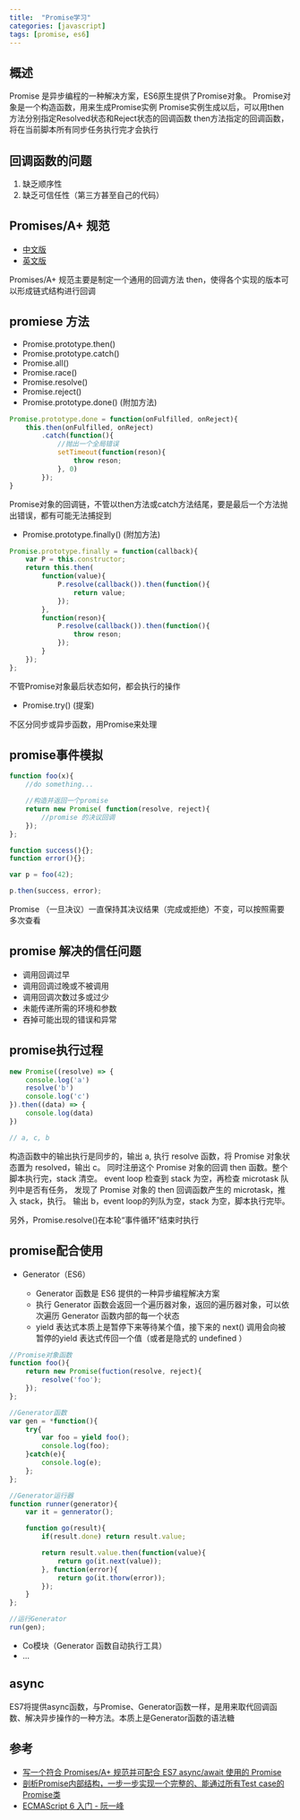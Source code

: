 ```yaml
---
title:  "Promise学习"
categories: [javascript]
tags: [promise, es6]
---
```


## 概述
Promise 是异步编程的一种解决方案，ES6原生提供了Promise对象。
Promise对象是一个构造函数，用来生成Promise实例
Promise实例生成以后，可以用then方法分别指定Resolved状态和Reject状态的回调函数
then方法指定的回调函数，将在当前脚本所有同步任务执行完才会执行

## 回调函数的问题

1. 缺乏顺序性
2. 缺乏可信任性（第三方甚至自己的代码）

## Promises/A+ 规范

- [中文版](http://www.ituring.com.cn/article/66566)
- [英文版](https://promisesaplus.com/)

Promises/A+ 规范主要是制定一个通用的回调方法 then，使得各个实现的版本可以形成链式结构进行回调

## promiese 方法

- Promise.prototype.then()
- Promise.prototype.catch()
- Promise.all()
- Promise.race()
- Promise.resolve()
- Promise.reject()
- Promise.prototype.done() (附加方法)

```js
Promise.prototype.done = function(onFulfilled, onReject){
	this.then(onFulfilled, onReject)
		.catch(function(){
			//抛出一个全局错误
			setTimeout(function(reson){
				throw reson;
			}, 0)		
		});
}
```
Promise对象的回调链，不管以then方法或catch方法结尾，要是最后一个方法抛出错误，都有可能无法捕捉到

- Promise.prototype.finally() (附加方法)

```js
Promise.prototype.finally = function(callback){
	var P = this.constructor;
	return this.then(
		function(value){
			P.resolve(callback()).then(function(){
				return value;
			});
		},
		function(reson){
			P.resolve(callback()).then(function(){
				throw reson;
			});
		}
	});
};
```
不管Promise对象最后状态如何，都会执行的操作

- Promise.try() (提案)

不区分同步或异步函数，用Promise来处理

## promise事件模拟

```js
function foo(x){
	//do something...

	//构造并返回一个promise
	return new Promise( function(resolve, reject){
		//promise 的决议回调
	});
};

function success(){};
function error(){};

var p = foo(42);

p.then(success, error);
```

Promise （一旦决议）一直保持其决议结果（完成或拒绝）不变，可以按照需要多次查看

## promise 解决的信任问题

- 调用回调过早
- 调用回调过晚或不被调用
- 调用回调次数过多或过少
- 未能传递所需的环境和参数
- 吞掉可能出现的错误和异常

## promise执行过程

```js
new Promise((resolve) => {
	console.log('a')
	resolve('b')
	console.log('c')
}).then((data) => {
	console.log(data)
})

// a, c, b
```

构造函数中的输出执行是同步的，输出 a, 执行 resolve 函数，将 Promise 对象状态置为 resolved，输出 c。
同时注册这个 Promise 对象的回调 then 函数。整个脚本执行完，stack 清空。
event loop 检查到 stack 为空，再检查 microtask 队列中是否有任务，
发现了 Promise 对象的 then 回调函数产生的 microtask，推入 stack，执行。
输出 b，event loop的列队为空，stack 为空，脚本执行完毕。

另外，Promise.resolve()在本轮“事件循环”结束时执行


## promise配合使用

- Generator（ES6）

	- Generator 函数是 ES6 提供的一种异步编程解决方案
	- 执行 Generator 函数会返回一个遍历器对象，返回的遍历器对象，可以依次遍历 Generator 函数内部的每一个状态
	- yield 表达式本质上是暂停下来等待某个值，接下来的 next() 调用会向被暂停的yield 表达式传回一个值（或者是隐式的 undefined ）

```js
//Promise对象函数
function foo(){
	return new Promise(fuction(resolve, reject){
		resolve('foo');
	});
};

//Generator函数
var gen = *function(){
	try{
		var foo = yield foo();
		console.log(foo);
	}catch(e){
		console.log(e);
	};
};

//Generator运行器
function runner(generator){
	var it = gennerator();

	function go(result){
		if(result.done) return result.value;

		return result.value.then(function(value){
			return go(it.next(value));
		}, function(error){
			return go(it.thorw(error));
		});
	}
};

//运行Generator
run(gen);

```

- Co模块（Generator 函数自动执行工具）
- ...

## async

ES7将提供async函数，与Promise、Generator函数一样，是用来取代回调函数、解决异步操作的一种方法。本质上是Generator函数的语法糖



## 参考

- [写一个符合 Promises/A+ 规范并可配合 ES7 async/await 使用的 Promise](https://zhuanlan.zhihu.com/p/23312442?refer=FrontendMagazine)
- [剖析Promise内部结构，一步一步实现一个完整的、能通过所有Test case的Promise类](https://github.com/xieranmaya/blog/issues/3)
- [ECMAScript 6 入门 - 阮一峰](http://es6.ruanyifeng.com/)
